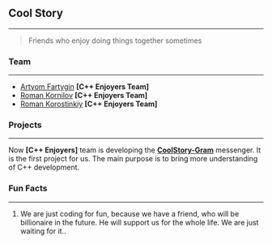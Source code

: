 ## Cool Story
---

> Friends who enjoy doing things together sometimes

### Team
---

- [Artyom Fartygin](https://github.com/temikfart) **[C++ Enjoyers Team]**
- [Roman Kornilov](https://github.com/cadnev) **[C++ Enjoyers Team]**
- [Roman Korostinkiy](https://github.com/c71n93) **[C++ Enjoyers Team]**

### Projects
---

Now **[C++ Enjoyers]** team is developing the [**CoolStory-Gram**](https://github.com/CoolStory-Studio/coolstory-gram) messenger.
It is the first project for us. The main purpose is to bring more understanding of C++ development.

### Fun Facts
---
1. We are just coding for fun, because we have a friend, who will be billionaire in the future.
He will support us for the whole life. We are just waiting for it..
